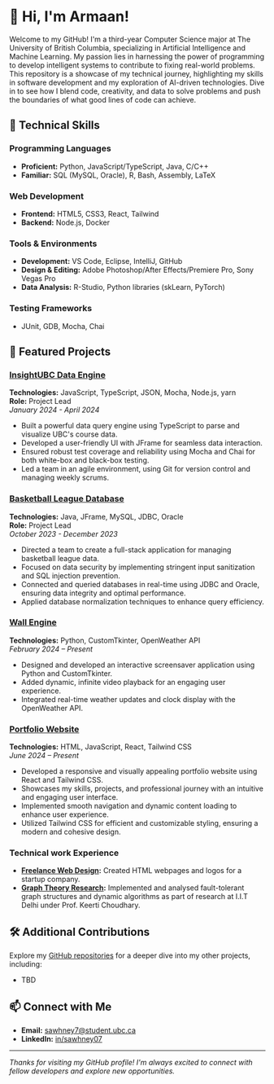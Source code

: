 
# 👋 Hi, I'm Armaan!

Welcome to my GitHub! I'm a third-year Computer Science major at The University of British Columbia, specializing in Artificial Intelligence and Machine Learning. My passion lies in harnessing the power of programming to develop intelligent systems to contribute to fixing real-world problems. This repository is a showcase of my technical journey, highlighting my skills in software development and my exploration of AI-driven technologies. Dive in to see how I blend code, creativity, and data to solve problems and push the boundaries of what good lines of code can achieve.

## 🚀 Technical Skills

### Programming Languages
- **Proficient:** Python, JavaScript/TypeScript, Java, C/C++
- **Familiar:** SQL (MySQL, Oracle), R, Bash, Assembly, LaTeX

### Web Development
- **Frontend:** HTML5, CSS3, React, Tailwind
- **Backend:** Node.js, Docker

### Tools & Environments
- **Development:** VS Code, Eclipse, IntelliJ, GitHub
- **Design & Editing:** Adobe Photoshop/After Effects/Premiere Pro, Sony Vegas Pro
- **Data Analysis:** R-Studio, Python libraries (skLearn, PyTorch)

### Testing Frameworks
- JUnit, GDB, Mocha, Chai

## 🌟 Featured Projects

### [InsightUBC Data Engine](https://github.com/your-github-username/insightubc-data-engine)
**Technologies:** JavaScript, TypeScript, JSON, Mocha, Node.js, yarn  
**Role:** Project Lead  
*January 2024 - April 2024*

- Built a powerful data query engine using TypeScript to parse and visualize UBC's course data.
- Developed a user-friendly UI with JFrame for seamless data interaction.
- Ensured robust test coverage and reliability using Mocha and Chai for both white-box and black-box testing.
- Led a team in an agile environment, using Git for version control and managing weekly scrums.

### [Basketball League Database](https://github.com/your-github-username/basketball-league-db)
**Technologies:** Java, JFrame, MySQL, JDBC, Oracle  
**Role:** Project Lead  
*October 2023 - December 2023*

- Directed a team to create a full-stack application for managing basketball league data.
- Focused on data security by implementing stringent input sanitization and SQL injection prevention.
- Connected and queried databases in real-time using JDBC and Oracle, ensuring data integrity and optimal performance.
- Applied database normalization techniques to enhance query efficiency.

### [Wall Engine](https://github.com/your-github-username/wall-engine)
**Technologies:** Python, CustomTkinter, OpenWeather API  
*February 2024 – Present*

- Designed and developed an interactive screensaver application using Python and CustomTkinter.
- Added dynamic, infinite video playback for an engaging user experience.
- Integrated real-time weather updates and clock display with the OpenWeather API.

### [Portfolio Website](TBD)
**Technologies:** HTML, JavaScript, React, Tailwind CSS  
*June 2024 – Present*

- Developed a responsive and visually appealing portfolio website using React and Tailwind CSS.
- Showcases my skills, projects, and professional journey with an intuitive and engaging user interface.
- Implemented smooth navigation and dynamic content loading to enhance user experience.
- Utilized Tailwind CSS for efficient and customizable styling, ensuring a modern and cohesive design.

### Technical work Experience
- **[Freelance Web Design](https://github.com/your-github-username/freelance-web-design):** Created HTML webpages and logos for a startup company.
- **[Graph Theory Research](https://github.com/your-github-username/graph-theory-research):** Implemented and analysed fault-tolerant graph structures and dynamic algorithms as part of research at I.I.T Delhi under Prof. Keerti Choudhary.

## 🛠️ Additional Contributions

Explore my [GitHub repositories](https://github.com/sawhney07?tab=repositories) for a deeper dive into my other projects, including:
- TBD

## 📫 Connect with Me

- **Email:** sawhney7@student.ubc.ca
- **LinkedIn:** [in/sawhney07](https://www.linkedin.com/in/sawhney07/)

---

*Thanks for visiting my GitHub profile! I'm always excited to connect with fellow developers and explore new opportunities.*







<!--
**sawhney07/sawhney07** is a ✨ _special_ ✨ repository because its `README.md` (this file) appears on your GitHub profile.

Here are some ideas to get you started:

- 🔭 I’m currently working on ...
- 🌱 I’m currently learning ...
- 👯 I’m looking to collaborate on ...
- 🤔 I’m looking for help with ...
- 💬 Ask me about ...
- 📫 How to reach me: ...
- 😄 Pronouns: ...
- ⚡ Fun fact: ...



<h2>📺 📈 GitHub stats</h2>

![sawhney07 github stats](https://github-readme-stats.vercel.app/api?username=sawhney07&show_icons=true&hide_border=true)
-->
